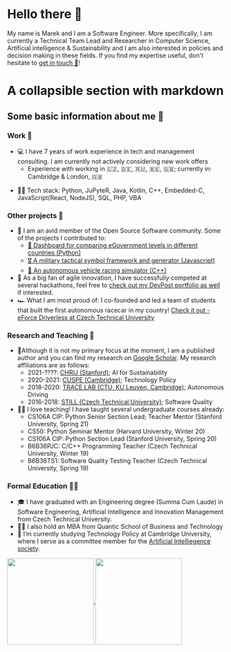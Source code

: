 # Hello there 👋

My name is Marek and I am a Software Engineer. More specifically, I am currently a Technical Team Lead and Researcher in Computer Science, Artificial intelligence & Sustainability and I am also interested in policies and decision making in these fields. If you find my expertise useful, don't hesitate to [get in touch 📨](mailto:marek.szeles@gmail.com)!

# A collapsible section with markdown


## Some basic information about me 🤔
### Work 💼
- 💻 I have 7 years of work experience in tech and management consulting. I am currently not actively considering new work offers<!--, [let me know your proposals 💌](mailto:marek.szeles@gmail.com).-->
   - Experience with working in 🇨🇿, 🇩🇪, 🇷🇺, 🇧🇪, 🇬🇧; currently in: Cambridge & London, 🇬🇧
<!--
TODO add CV sometime maybe
-->
- 👨‍💻 Tech stack: Python, JuPyteR, Java, Kotlin, C++, Embedded-C, JavaScript(React, NodeJS), SQL, PHP, VBA
  
### Other projects 👀
<!--
TODO fix
<details>
<summary>More about my other projects 👀</summary>
-->
- 🙏 I am an avid member of the Open Source Software community. Some of the projects I contributed to: 
   - [🏢 Dashboard for comparing eGovernment levels in different countries (Python)](https://github.com/Plavit/eGovernment-index-dashboard-international)
   - [🎖 A military tactical symbol framework and generator (Javascript)](https://github.com/Military-Tactical-Graphics/)
   - [🚨 An autonomous vehicle racing simulator (C++)](https://github.com/FS-Driverless/Formula-Student-Driverless-Simulator)
- 💪 As a big fan of agile innovation, I have successfully competed at several hackathons, feel free to [check out my DevPost portfolio as well](https://devpost.com/marekszeles) if interested.
- 🏎 What I am most proud of: I co-founded and led a team of students that built the first autonomous racecar in my country! [Check it out - eForce Driverless at Czech Technical University](https://eforce.cvut.cz/en/driverless/)

<!--
</details>
-->

### Research and Teaching 🧪
- 🔬Although it is not my primary focus at the moment, I am a published author and you can find my research on [Google Scholar](https://scholar.google.cz/citations?user=da4SgH8AAAAJ&hl=cs&oi=ao). My research affiliations are as follows:
   - 2021-????: [CHRIJ (Stanford)](https://humanrights.stanford.edu/); AI for Sustainability
   - 2020-2021: [CUSPE (Cambridge)](http://www.cuspe.org/); Technology Policy
   - 2018-2020: [TRACE LAB (CTU, KU Leuven, Cambridge)](https://www.trace-lab.com/); Autonomous Driving
   - 2016-2018: [STILL (Czech Technical University)](http://still.felk.cvut.cz/members.html); Software Quality  
- 👨‍🏫 I love teaching! I have taught several undergraduate courses already:
   - CS106A CIP: Python Senior Section Lead; Teacher Mentor (Stanford University, Spring 21)
   - CS50: Python Seminar Mentor (Harvard University, Winter 20)
   - CS106A CIP: Python Section Lead (Stanford University, Spring 20)
   - B6B36PJC: C/C++ Programming Teacher (Czech Technical University, Winter 19)
   - B6B36TS1: Software Quality Testing Teacher (Czech Technical University, Spring 19)

### Formal Education 👨‍🎓
- 🎓 I have graduated with an Engineering degree (Summa Cum Laude) in Software Engineering, Artificial Intelligence and Innovation Management from Czech Technical University.
- 👨‍💼 I also hold an MBA from Quantic School of Business and Technology
- 🏫 I’m currently studying Technology Policy at Cambridge University, where I serve as a committee member for the [Artificial Intelliegence society](http://cuai.org.uk/committee/).

<a href="https://github.com/Plavit">
  <img align="center" height="200" src="https://github-readme-stats-git-master.plavit.vercel.app/api?username=Plavit&count_private=true&show_icons=true&include_all_commits=true&cache_seconds=7200" />
</a>

<!--
Unused original GitHub Readme stats:
<a href="https://github.com/Plavit">
  <img align="center" height="200" src="https://github-readme-stats.vercel.app/api?username=Plavit&count_private=true&show_icons=false&include_all_commits=true&cache_seconds=7200" />
-->

<a href="https://github.com/Plavit">
  <img align="center" height="200" src="https://github-readme-stats.vercel.app/api/top-langs?username=Plavit&langs_count=10&layout=compact&include_all_commits=true&cache_seconds=14400" />
</a>

<!--
Unused custom GitHub Readme stats:
<a href="https://github.com/Plavit">
  <img align="center" height="200" src="https://github-readme-stats-git-master.plavit.vercel.app/api/top-langs?username=Plavit&langs_count=10&layout=compact&include_all_commits=true&cache_seconds=14400" />
-->

<!--
GitHub Readme stats from: https://github.com/anuraghazra/github-readme-stats
-->


<!--
**Plavit/Plavit** is a ✨ _special_ ✨ repository because its `README.md` (this file) appears on your GitHub profile.

Here are some ideas to get you started:

- 🔭 I’m currently working on ...
- 🌱 I’m currently learning ...
- 👯 I’m looking to collaborate on ...
- 🤔 I’m looking for help with ...
- 💬 Ask me about ...
- 📫 How to reach me: ...
- 😄 Pronouns: ...
- ⚡ Fun fact: ...
-->
